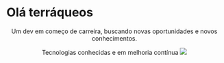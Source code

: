<h1 text-align: "center"> Olá terráqueos </h2>

<div align="center">
    <p> Um dev em começo de carreira, buscando novas oportunidades e novos conhecimentos.</p>
</div>

<div>
    <p align="center"> Tecnologias conhecidas e em melhoria contínua 
        <a href="https://skillicons.dev">
            <img src="https://skillicons.dev/icons?i=js,html,css,git">
        </a>
    </p>
</div>